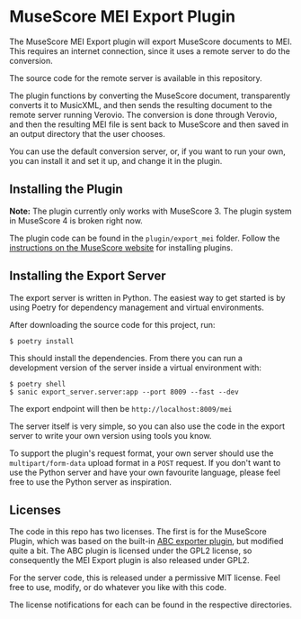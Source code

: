# MuseScore MEI Export Plugin

The MuseScore MEI Export plugin will export MuseScore documents to
MEI. This requires an internet connection, since it uses a remote server
to do the conversion. 

The source code for the remote server is available in this repository.

The plugin functions by converting the MuseScore document, transparently
converts it to MusicXML, and then sends the resulting document to the remote
server running Verovio. The conversion is done through Verovio, and then
the resulting MEI file is sent back to MuseScore and then saved in an output
directory that the user chooses.

You can use the default conversion server, or, if you want to run your own, you
can install it and set it up, and change it in the plugin.

## Installing the Plugin

**Note:** The plugin currently only works with MuseScore 3. The plugin system
in MuseScore 4 is broken right now. 

The plugin code can be found in the `plugin/export_mei` folder. Follow the
[instructions on the MuseScore website](https://musescore.org/en/handbook/3/plugins#installation) 
for installing plugins.

## Installing the Export Server

The export server is written in Python. The easiest way to get started is
by using Poetry for dependency management and virtual environments. 

After downloading the source code for this project, run:

    $ poetry install

This should install the dependencies. From there you can run a development version
of the server inside a virtual environment with:

    $ poetry shell
    $ sanic export_server.server:app --port 8009 --fast --dev

The export endpoint will then be `http://localhost:8009/mei`

The server itself is very simple, so you can also use the code
in the export server to write your own version using tools you know.

To support the plugin's request format, your own server should use the
`multipart/form-data` upload format in a `POST` request. If you don't want
to use the Python server and have your own favourite language, please feel
free to use the Python server as inspiration. 

## Licenses

The code in this repo has two licenses. The first is for the MuseScore Plugin,
which was based on the built-in [ABC exporter plugin](https://musescore.org/en/project/abc-export), 
but modified quite a bit. The ABC plugin is licensed under the GPL2 license, 
so consequently the MEI Export plugin is also released under GPL2.

For the server code, this is released under a permissive MIT license. Feel free to use,
modify, or do whatever you like with this code.

The license notifications for each can be found in the respective directories.


